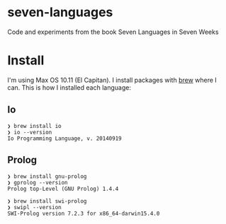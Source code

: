 # seven-languages
Code and experiments from the book Seven Languages in Seven Weeks

# Install

I'm using Max OS 10.11 (El Capitan). I install packages with [brew](http://brew.sh/) where I can. This is how I installed each language:

## Io

    ❯ brew install io
    ❯ io --version
    Io Programming Language, v. 20140919

## Prolog

    ❯ brew install gnu-prolog
    ❯ gprolog --version
    Prolog top-Level (GNU Prolog) 1.4.4

    ❯ brew install swi-prolog
    ❯ swipl --version
    SWI-Prolog version 7.2.3 for x86_64-darwin15.4.0

